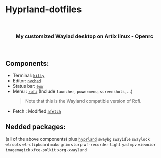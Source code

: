 # Hyprland-dotfiles
<br>
<h3 align = "center">My customized Waylad desktop on Artix linux - Openrc</h3>
<br>
<img src="https://github.com/kartorias1/Hyprland-dotfiles/blob/main/Screenshot_2022-09-16-22-24-36_1920x1080.png" alt="">

## Components:
- Terminal: [`kitty`](https://github.com/kovidgoyal/kitty)
- Editor: [`nvchad`](https://github.com/NvChad/NvChad)
- Status bar: [`eww`](https://github.com/elkowar/eww)
- Menu : [`rofi`](https://github.com/lbonn/rofi) (Include `launcher`, `powermenu`, `screenshots`, ...)
  > Note that this is the Wayland compatible version of Rofi.
- Fetch : Modified [`afetch`](https://github.com/13-CF/afetch)

## Nedded packages:
(all of the above components) plus [`hyprland`](https://github.com/hyprwm/Hyprland) `swaybg` `swayidle` `swaylock` `wlroots` `wl-clipboard` `mako` `grim` `slurp` `wf-recorder` `light` `yad` `mpv` `viewnior` `imagemagick` `xfce-polkit` `xorg-xwayland`
